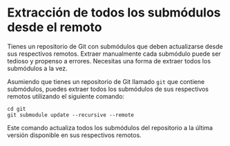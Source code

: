 # Extracción de todos los submódulos desde el remoto

Tienes un repositorio de Git con submódulos que deben actualizarse desde sus respectivos remotos. Extraer manualmente cada submódulo puede ser tedioso y propenso a errores. Necesitas una forma de extraer todos los submódulos a la vez.

Asumiendo que tienes un repositorio de Git llamado `git` que contiene submódulos, puedes extraer todos los submódulos de sus respectivos remotos utilizando el siguiente comando:

```shell
cd git
git submodule update --recursive --remote
```

Este comando actualiza todos los submódulos del repositorio a la última versión disponible en sus respectivos remotos.
